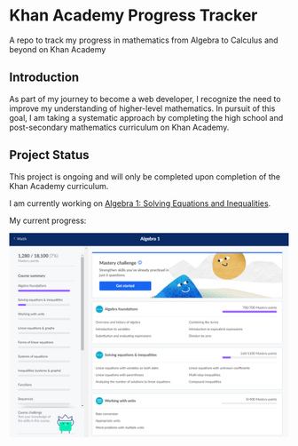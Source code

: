 # Khan Academy Progress Tracker

A repo to track my progress in mathematics from Algebra to Calculus and beyond on Khan Academy

## Introduction

As part of my journey to become a web developer, I recognize the need to improve my understanding of higher-level mathematics. In pursuit of this goal, I am taking a systematic approach by completing the high school and post-secondary mathematics curriculum on Khan Academy.

## Project Status

This project is ongoing and will only be completed upon completion of the Khan Academy curriculum.

I am currently working on [Algebra 1: Solving Equations and Inequalities](https://www.khanacademy.org/math/algebra).

My current progress: 

![Khan Academy Progress](course-progress.png)
